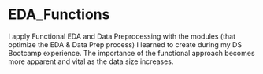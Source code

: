 # EDA_Functions

I apply Functional EDA and Data Preprocessing with the modules (that optimize the EDA & Data Prep process) I learned to create during my DS Bootcamp experience. The importance of the functional approach becomes more apparent and vital as the data size increases.
